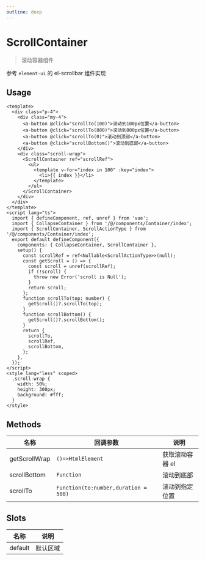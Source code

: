```yaml
---
outline: deep
---
```


# ScrollContainer

> 滚动容器组件

参考 `element-ui` 的 el-scrollbar 组件实现

## Usage

```vue
<template>
  <div class="p-4">
    <div class="my-4">
      <a-button @click="scrollTo(100)">滚动到100px位置</a-button>
      <a-button @click="scrollTo(800)">滚动到800px位置</a-button>
      <a-button @click="scrollTo(0)">滚动到顶部</a-button>
      <a-button @click="scrollBottom()">滚动到底部</a-button>
    </div>
    <div class="scroll-wrap">
      <ScrollContainer ref="scrollRef">
        <ul>
          <template v-for="index in 100" :key="index">
            <li>{{ index }}</li>
          </template>
        </ul>
      </ScrollContainer>
    </div>
  </div>
</template>
<script lang="ts">
  import { defineComponent, ref, unref } from 'vue';
  import { CollapseContainer } from '/@/components/Container/index';
  import { ScrollContainer, ScrollActionType } from '/@/components/Container/index';
  export default defineComponent({
    components: { CollapseContainer, ScrollContainer },
    setup() {
      const scrollRef = ref<Nullable<ScrollActionType>>(null);
      const getScroll = () => {
        const scroll = unref(scrollRef);
        if (!scroll) {
          throw new Error('scroll is Null');
        }
        return scroll;
      };
      function scrollTo(top: number) {
        getScroll()?.scrollTo(top);
      }
      function scrollBottom() {
        getScroll()?.scrollBottom();
      }
      return {
        scrollTo,
        scrollRef,
        scrollBottom,
      };
    },
  });
</script>
<style lang="less" scoped>
  .scroll-wrap {
    width: 50%;
    height: 300px;
    background: #fff;
  }
</style>
```

## Methods

| 名称            | 回调参数                                 | 说明        |
|---------------|--------------------------------------|-----------|
| getScrollWrap | `()=>HtmlElement`                    | 获取滚动容器 el |
| scrollBottom  | `Function`                           | 滚动到底部     |
| scrollTo      | `Function(to:number,duration = 500)` | 滚动到指定位置   |

## Slots

| 名称      | 说明   |
|---------|------|
| default | 默认区域 |
